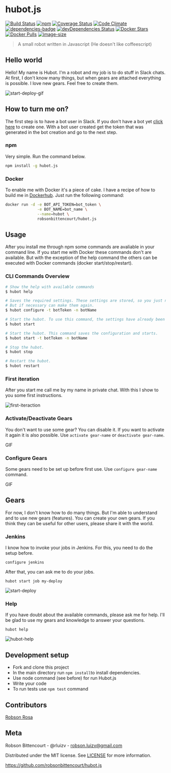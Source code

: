 # hubot.js 
[![Build Status](https://travis-ci.org/hubot-js/hubot.js.svg?branch=master)](https://travis-ci.org/hubot-js/hubot.js)   [![npm](https://img.shields.io/npm/v/gear-hubot.js.svg)](https://www.npmjs.com/package/hubot.js)   [![Coverage Status](https://coveralls.io/repos/github/hubot-js/hubot.js/badge.svg?branch=master)](https://coveralls.io/github/hubot-js/hubot.js?branch=master)   [![Code Climate](https://img.shields.io/codeclimate/github/hubot-js/hubot.js.svg)](https://codeclimate.com/github/hubot-js/hubot.js)  [![dependencies-badge](https://david-dm.org/hubot-js/hubot.js.svg)](https://david-dm.org/hubot-js/hubot.js)  [![devDependencies Status](https://david-dm.org/hubot-js/hubot.js/dev-status.svg)](https://david-dm.org/hubot-js/hubot.js?type=dev)  [![Docker Stars](https://img.shields.io/docker/stars/robsonbittencourt/hubot.js.svg)](https://hub.docker.com/r/robsonbittencourt/hubot.js/)  [![Docker Pulls](https://img.shields.io/docker/pulls/robsonbittencourt/hubot.js.svg)](https://hub.docker.com/r/robsonbittencourt/hubot.js/)  [![image-size](https://images.microbadger.com/badges/image/robsonbittencourt/hubot.js.svg)](http://microbadger.com/images/robsonbittencourt/hubot.js)

> A small robot written in Javascript (He doesn't like coffeescript)

## Hello world

Hello! My name is Hubot. I'm a robot and my job is to do stuff in Slack chats. At first, I don't know many things, but when gears are attached everything is possible. I love new gears. Feel free to create them.

![start-deploy-gif](https://s10.postimg.org/jl5ptldnt/hubot_start_deploy2.gif)

## How to turn me on?

The first step is to have a bot user in Slack. If you don't have a bot yet [click here](https://api.slack.com/bot-users) to create one. With a bot user created get the token that was generated in the bot creation and go to the next step.

### npm

Very simple. Run the command below.

```bash
npm install -g hubot.js
```

### Docker

To enable me with Docker it's a piece of cake. I have a recipe of how to build me in [Dockerhub](https://hub.docker.com/r/robsonbittencourt/hubot.js/). Just run the following command:

```bash
docker run -d -e BOT_API_TOKEN=bot_token \
              -e BOT_NAME=bot_name \
              --name=hubot \
              robsonbittencourt/hubot.js
```

## Usage

After you install me through npm some commands are avaliable in your command line. If you start me with Docker these commands don't are available. But with the exception of the help command the others can be executed with Docker commands (docker start/stop/restart).

### CLI Commands Overview 

```bash
# Show the help with available commands
$ hubot help                              

# Saves the required settings. These settings are stored, so you just need to do them once.
# But if necessary can make them again.
$ hubot configure -t botToken -n botName  

# Start the hubot. To use this command, the settings have already been made.
$ hubot start                             

# Start the hubot. This command saves the configuration and starts. 
$ hubot start -t botToken -n botName      

# Stop the hubot.
$ hubot stop                              

# Restart the hubot.
$ hubot restart                           
```

### First iteration

After you start me call me by my name in private chat. With this I show to you some first instructions.

![first-iteraction](https://s14.postimg.org/q4lmjsrpd/hubot_first_iteraction.png)

### Activate/Deactivate Gears

You don't want to use some gear? You can disable it. If you want to activate it again it is also possible. Use `activate gear-name` or `deactivate gear-name`.

GIF

### Configure Gears

Some gears need to be set up before first use. Use `configure gear-name` command.

GIF

## Gears

For now, I don't know how to do many things. But I'm able to understand and to use new gears (features). You can create your own gears. If you think they can be useful for other users, please share it with the world.

### Jenkins

I know how to invoke your jobs in Jenkins. For this, you need to do the setup before.

```
configure jenkins
```
After that, you can ask me to do your jobs.

```
hubot start job my-deploy
```

![start-deploy](https://s9.postimg.org/g9dt1se9b/hubot_job.png)

### Help

If you have doubt about the available commands, please ask me for help. I'll be glad to use my gears and knowledge to answer your questions.

```
hubot help
```

![hubot-help](https://s9.postimg.org/rf26x119b/hubot_help.png)

## Development setup
- Fork and clone this project
- In the main directory run ```npm install```to install dependencies.
- Use node command (see before) for run Hubot.js
- Write your code
- To run tests use ```npm test``` command

## Contributors
[Robson Rosa](https://github.com/robsonrosa)

## Meta
Robson Bittencourt - @rluizv - robson.luizv@gmail.com

Distributed under the MIT license. See [LICENSE](LICENSE) for more information.

https://github.com/robsonbittencourt/hubot.js
